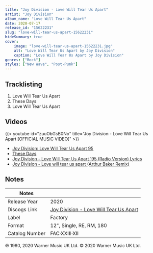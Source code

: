 ```yaml
---
title: "Joy Division - Love Will Tear Us Apart"
artist: "Joy Division"
album_name: "Love Will Tear Us Apart"
date: 2020-07-17
release_id: "15622231"
slug: "love-will-tear-us-apart-15622231"
hideSummary: true
cover:
    image: "love-will-tear-us-apart-15622231.jpg"
    alt: "Love Will Tear Us Apart by Joy Division"
    caption: "Love Will Tear Us Apart by Joy Division"
genres: ["Rock"]
styles: ["New Wave", "Post-Punk"]
---
```


## Tracklisting
1. Love Will Tear Us Apart
2. These Days
3. Love Will Tear Us Apart

## Videos
{{< youtube id="zuuObGsB0No" title="Joy Division - Love Will Tear Us Apart [OFFICIAL MUSIC VIDEO]" >}}
- [Joy Division: Love Will Tear Us Apart 95](https://www.youtube.com/watch?v=k3_C710an9w)
- [These Days](https://www.youtube.com/watch?v=RNKk8TYnZZ8)
- [Joy Division - Love Will Tear Us Apart '95 (Radio Version) Lyrics](https://www.youtube.com/watch?v=yLVcOrdzkRc)
- [Joy Division - Love will tear us apart (Arthur Baker Remix)](https://www.youtube.com/watch?v=uiqoCWvmQY8)


## Notes

| Notes          |             |
| ---------------| ----------- |
| Release Year   | 2020 |
| Discogs Link   | [Joy Division - Love Will Tear Us Apart](https://www.discogs.com/release/15622231-Joy-Division-Love-Will-Tear-Us-Apart) |
| Label          | Factory |
| Format         | 12\", Single, RE, RM, 180 |
| Catalog Number | FAC·XXIII·XII |

℗ 1980, 2020 Warner Music UK Ltd. © 2020 Warner Music UK Ltd.


